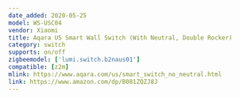 ```yaml
---
date_added: 2020-05-25
model: WS-USC04
vendor: Xiaomi
title: Aqara US Smart Wall Switch (With Neutral, Double Rocker)
category: switch
supports: on/off
zigbeemodel: ['lumi.switch.b2naus01']
compatible: [z2m]
mlink: https://www.aqara.com/us/smart_switch_no_neutral.html
link: https://www.amazon.com/dp/B081ZQZJ8J
---
```

